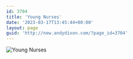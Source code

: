 ```yaml
---
id: 3704
title: 'Young Nurses'
date: '2023-03-17T13:45:44+00:00'
layout: page
guid: 'http://new.andydixon.com/?page_id=3704'
---
```


![Young Nurses](https://i0.wp.com/assets.g8x2.ldn.idrivee2-23.com/posters/Young%20Nurses%2001.jpg?w=1200&ssl=1 "Young Nurses")